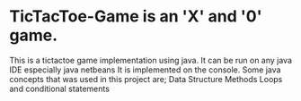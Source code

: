 # TicTacToe-Game is an 'X' and '0' game.
This is a tictactoe game implementation using java.
It can be run on any java IDE especially java netbeans 
It is implemented on the console.
Some java concepts that was used in this project are;
Data Structure
Methods
Loops and conditional statements
